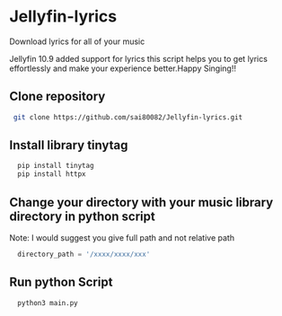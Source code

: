# Jellyfin-lyrics
Download lyrics for all of your music

Jellyfin 10.9 added support for lyrics this script helps you to get lyrics effortlessly and make your experience better.Happy Singing!!

## Clone repository

```bash
 git clone https://github.com/sai80082/Jellyfin-lyrics.git
```

## Install library tinytag

```python
  pip install tinytag
  pip install httpx
```
## Change your directory with your music library directory in python script

Note: I would suggest you give full path and not relative path

```python
  directory_path = '/xxxx/xxxx/xxx'
```

## Run python Script

```python
  python3 main.py
```
